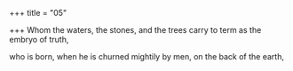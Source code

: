 +++
title = "05"

+++
Whom the waters, the stones, and the trees carry to term as the embryo  of truth,

who is born, when he is churned mightily by men, on the back of  the earth,